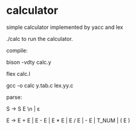# calculator
simple calculator implemented by yacc and lex


./calc to run the calculator.


compile:


bison -vdty calc.y

flex calc.l

gcc -o calc y.tab.c lex.yy.c


parse:

S -> S E \n | ε

E -> E + E | E - E | E * E | E / E | - E | T_NUM | ( E )
